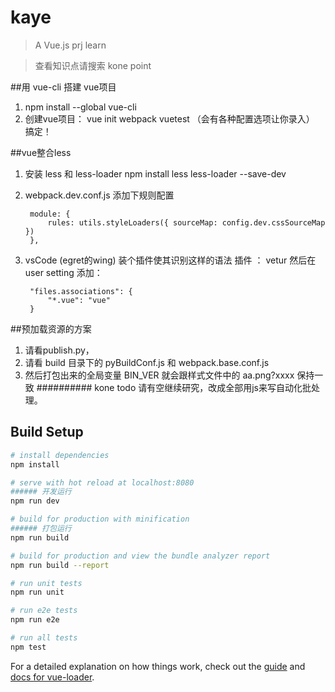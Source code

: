# kaye

> A Vue.js prj  learn

> 查看知识点请搜索 kone point

##用 vue-cli 搭建 vue项目
 
1. npm install --global vue-cli
2. 创建vue项目： vue init webpack vuetest  （会有各种配置选项让你录入）
搞定！

##vue整合less
1. 安装  less  和 less-loader
npm install less less-loader --save-dev

2. webpack.dev.conf.js 添加下规则配置

		module: {
			rules: utils.styleLoaders({ sourceMap: config.dev.cssSourceMap })
		},


3. vsCode (egret的wing)  装个插件使其识别这样的语法
插件 ： vetur
然后在user setting 添加：

		"files.associations": {
			"*.vue": "vue"
		}


##预加载资源的方案
1. 请看publish.py，
2. 请看 build 目录下的 pyBuildConf.js 和 webpack.base.conf.js
3. 然后打包出来的全局变量 BIN_VER 就会跟样式文件中的 aa.png?xxxx  保持一致
##########   kone todo 请有空继续研究，改成全部用js来写自动化批处理。








## Build Setup

``` bash
# install dependencies
npm install

# serve with hot reload at localhost:8080
###### 开发运行
npm run dev

# build for production with minification
###### 打包运行
npm run build

# build for production and view the bundle analyzer report
npm run build --report

# run unit tests
npm run unit

# run e2e tests
npm run e2e

# run all tests
npm test
```

For a detailed explanation on how things work, check out the [guide](http://vuejs-templates.github.io/webpack/) and [docs for vue-loader](http://vuejs.github.io/vue-loader).
